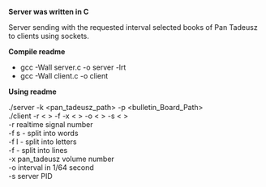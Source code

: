 **Server was written in C**

Server sending with the requested interval selected books of Pan Tadeusz to clients using sockets.

**Compile readme**

- gcc -Wall server.c -o server -lrt
- gcc -Wall client.c -o client

**Using readme**

./server -k <pan_tadeusz_path> -p <bulletin_Board_Path> <br />
./client -r < > -f <way of transfer file> -x < > -o < > -s < > <br />
-r realtime signal number <br />
-f s - split into words <br />
-f l - split into letters <br />
-f - split into lines <br />
-x pan_tadeusz volume number <br />
-o interval in 1/64 second <br />
-s server PID <br />
